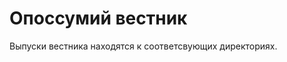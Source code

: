 # Опоссумий вестник

Выпуски вестника находятся к соответсвующих директориях.

[//]: # ([Опоссумий вестник 02.02.2023]&#40;2023-02-02/README.md&#41;)
